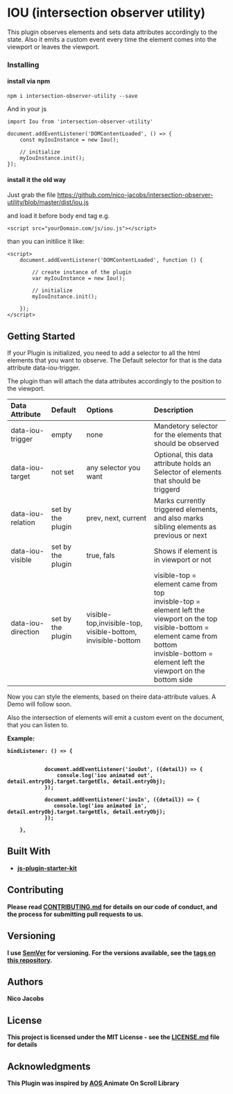 # IOU (intersection observer utility)

This plugin observes elements and sets data attributes accordingly to the state.
Also it emits a custom event every time the element comes into the viewport or leaves the viewport.

### Installing

#### install via npm

```
npm i intersection-observer-utility --save
```

And in your js

```
import Iou from 'intersection-observer-utility'

document.addEventListener('DOMContentLoaded', () => {
    const myIouInstance = new Iou();

    // initialize
    myIouInstance.init();
});

```

#### install it the old way

Just grab the file https://github.com/nico-jacobs/intersection-observer-utility/blob/master/dist/iou.js

and load it before body end tag e.g.

```
<script src="yourDomain.com/js/iou.js"></script>
```

than you can initilice it like:

```
<script>
    document.addEventListener('DOMContentLoaded', function () {

        // create instance of the plugin
        var myIouInstance = new Iou();

        // initialize
        myIouInstance.init();

    });
</script>
```


## Getting Started

If your Plugin is initialized, you need to add a selector to all the html elements that you want to observe.
The Default selector for that is the data attribute data-iou-trigger.

The plugin than will attach the data attributes accordingly to the position to the viewport.

| Data Attribute     | Default           | Options                                                     | Description                                                                                                                                                                                               |
| :------------      | :------------     | :------------                                               | :------------                                                                                                                                                                                             |
| data-iou-trigger   | empty             | none                                                        | Mandetory selector for the elements that should be observed                                                                                                                                               |
| data-iou-target    | not set           | any selector you want                                       | Optional, this data attribute holds an Selector of elements that should be triggerd                                                                                                                       |
| data-iou-relation  | set by the plugin | prev, next, current                                         | Marks currently triggered elements, and also marks sibling elements as previous or next                                                                                                                   |
| data-iou-visible   | set by the plugin | true, fals                                                  | Shows if element is in viewport or not                                                                                                                                                                    |
| data-iou-direction | set by the plugin | visible-top,invisible-top, visible-bottom, invisible-bottom | visible-top = element came from top<br>invisble-top = element left the viewport on the top<br>visible-bottom = element came from bottom<br>invisble-bottom = element left the viewport on the bottom side |

Now you can style the elements, based on theire data-attribute values.
A Demo will follow soon.

Also the intersection of elements will emit a custom event on the document, that you can listen to.

<strong> Example:
```
bindListener: () => {


            document.addEventListener('iouOut', ({detail}) => {
                console.log('iou animated out', detail.entryObj.target.targetEls, detail.entryObj);
            });

            document.addEventListener('iouIn', ({detail}) => {
               console.log('iou animated in', detail.entryObj.target.targetEls, detail.entryObj);
            });

    },
```


## Built With

* [js-plugin-starter-kit](https://github.com/course-one/js-plugin-starter-kit)

## Contributing

Please read [CONTRIBUTING.md](https://gist.github.com/PurpleBooth/b24679402957c63ec426) for details on our code of conduct, and the process for submitting pull requests to us.

## Versioning

I use [SemVer](http://semver.org/) for versioning. For the versions available, see the [tags on this repository](https://github.com/your/project/tags).

## Authors

Nico Jacobs


## License

This project is licensed under the MIT License - see the [LICENSE.md](LICENSE.md) file for details

## Acknowledgments

This Plugin was inspired by [AOS ](https://michalsnik.github.io/aos/) Animate On Scroll Library


